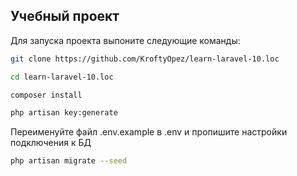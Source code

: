 ## Учебный проект
Для запуска проекта выпоните следующие команды:
```sh
git clone https://github.com/KroftyOpez/learn-laravel-10.loc
```
```sh
cd learn-laravel-10.loc
```
```sh
composer install
```

```sh
php artisan key:generate
```
Переименуйте файл .env.example в .env и пропишите настройки подключения к БД
```sh
php artisan migrate --seed
```

